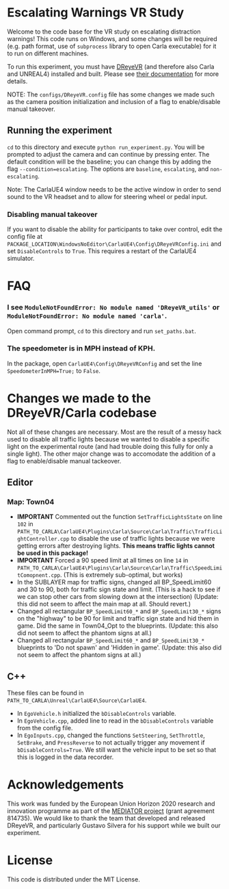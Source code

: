 # Escalating Warnings VR Study

Welcome to the code base for the VR study on escalating distraction warnings! This code runs on Windows, and some changes will be required (e.g. path format, use of `subprocess` library to open Carla executable) for it to run on different machines.

To run this experiment, you must have [DReyeVR](https://github.com/HARPLab/DReyeVR) (and therefore also Carla and UNREAL4) installed and built. Please see [their documentation](https://github.com/HARPLab/DReyeVR/blob/main/Docs/Install.md) for more details. 

NOTE: The `configs/DReyeVR.config` file has some changes we made such as the camera position initialization and inclusion of a flag to enable/disable manual takeover.

## Running the experiment

`cd` to this directory and execute `python run_experiment.py`. You will be prompted to adjust the camera and can continue by pressing enter. The default condition will be the baseline; you can change this by adding the flag `--condition=escalating`. The options are `baseline`, `escalating`, and `non-escalating`.

Note: The CarlaUE4 window needs to be the active window in order to send sound to the VR headset and to allow for steering wheel or pedal input.

### Disabling manual takeover

If you want to disable the ability for participants to take over control, edit the config file at `PACKAGE_LOCATION\WindowsNoEditor\CarlaUE4\Config\DReyeVRConfig.ini` and set `DisableControls` to `True`. This requires a restart of the CarlaUE4 simulator.

# FAQ

### I see `ModuleNotFoundError: No module named 'DReyeVR_utils'` or `ModuleNotFoundError: No module named 'carla'`.

Open command prompt, `cd` to this directory and run `set_paths.bat`.

### The speedometer is in MPH instead of KPH.

In the package, open `CarlaUE4\Config\DReyeVRConfig` and set the line `SpeedometerInMPH=True;` to `False`.

# Changes we made to the DReyeVR/Carla codebase

Not all of these changes are necessary. Most are the result of a messy hack used to disable all traffic lights because we wanted to disable a specific light on the experimental route (and had trouble doing this fully for only a single light). The other major change was to accomodate the addition of a flag to enable/disable manual tackeover.

## Editor

### Map: Town04
- **IMPORTANT** Commented out the function `SetTrafficLightsState` on line `102` in `PATH_TO_CARLA\CarlaUE4\Plugins\Carla\Source\Carla\Traffic\TrafficLightController.cpp` to disable the use of traffic lights because we were getting errors after destroying lights. **This means traffic lights cannot be used in this package!**
-  **IMPORTANT** Forced a 90 speed limit at all times on line `14` in `PATH_TO_CARLA\CarlaUE4\Plugins\Carla\Source\Carla\Traffic\SpeedLimitComopnent.cpp`. (This is extremely sub-optimal, but works)
- In the SUBLAYER map for traffic signs, changed all BP_SpeedLimit60 and 30 to 90, both for traffic sign state and limit. (This is a hack to see if we can stop other cars from slowing down at the intersection) (Update: this did not seem to affect the main map at all. Should revert.)
- Changed all rectangular `BP_SpeedLimit60_*` and `BP_SpeedLimit30_*` signs on the "highway" to be 90 for limit and traffic sign state and hid them in game. Did the same in Town04_Opt to the blueprints. (Update: this also did not seem to affect the phantom signs at all.)
- Changed all rectangular `BP_SpeedLimit60_*` and `BP_SpeedLimit30_*` blueprints to 'Do not spawn' and 'Hidden in game'. (Update: this also did not seem to affect the phantom signs at all.)

## C++
These files can be found in `PATH_TO_CARLA\Unreal\CarlaUE4\Source\CarlaUE4`.
- In `EgoVehicle.h` initialized the `bDisableControls` variable. 
- In `EgoVehicle.cpp`, added line to read in the `bDisableControls` variable from the config file. 
- In `EgoInputs.cpp`, changed the functions `SetSteering`, `SetThrottle`, `SetBrake`, and `PressReverse` to not actually trigger any movement if `bDisableControls=True`. We still want the vehicle input to be set so that this is logged in the data recorder.

# Acknowledgements

This work was funded by the European Union Horizon 2020 research and innovation programme as part of the [MEDIATOR project](https://mediatorproject.eu/) (grant agreement 814735). We would like to thank the team that developed and released DReyeVR, and particularly Gustavo Silvera for his support while we built our experiment.

# License

This code is distributed under the MIT License.

